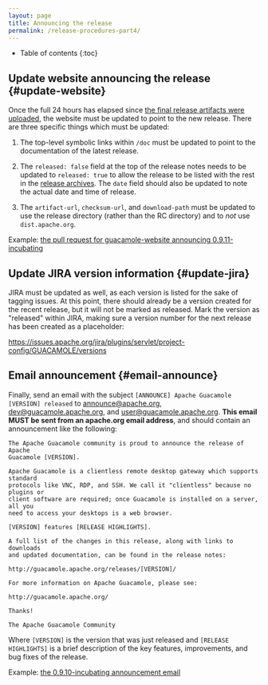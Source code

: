 ```yaml
---
layout: page 
title: Announcing the release
permalink: /release-procedures-part4/
---
```


* Table of contents
{:toc}

Update website announcing the release {#update-website}
-------------------------------------------------------

Once the full 24 hours has elapsed since [the final release artifacts were
uploaded](/release-procedures-part3/#final-upload), the website must be updated
to point to the new release. There are three specific things which must be
updated:

1. The top-level symbolic links within `/doc` must be updated to point to the
   documentation of the latest release.

2. The `released: false` field at the top of the release notes needs to be
   updated to `released: true` to allow the release to be listed with the rest
   in the [release archives](/releases/). The `date` field should also be
   updated to note the actual date and time of release.

3. The `artifact-url`, `checksum-url`, and `download-path` must be updated
   to use the release directory (rather than the RC directory) and to *not*
   use `dist.apache.org`.

Example: [the pull request for guacamole-website announcing 0.9.11-incubating](https://github.com/apache/guacamole-website/pull/31)

Update JIRA version information {#update-jira}
----------------------------------------------

JIRA must be updated as well, as each version is listed for the sake of tagging
issues. At this point, there should already be a version created for the recent
release, but it will not be marked as released. Mark the version as "released"
within JIRA, making sure a version number for the next release has been created
as a placeholder:

<https://issues.apache.org/jira/plugins/servlet/project-config/GUACAMOLE/versions>

Email announcement {#email-announce}
------------------------------------

Finally, send an email with the subject `[ANNOUNCE] Apache Guacamole [VERSION]
released` to <announce@apache.org>, <dev@guacamole.apache.org>, and
<user@guacamole.apache.org>. **This email MUST be sent from an apache.org
email address**, and should contain an announcement like the following:

```
The Apache Guacamole community is proud to announce the release of Apache
Guacamole [VERSION].

Apache Guacamole is a clientless remote desktop gateway which supports standard
protocols like VNC, RDP, and SSH. We call it "clientless" because no plugins or
client software are required; once Guacamole is installed on a server, all you
need to access your desktops is a web browser.

[VERSION] features [RELEASE HIGHLIGHTS].

A full list of the changes in this release, along with links to downloads
and updated documentation, can be found in the release notes:

http://guacamole.apache.org/releases/[VERSION]/

For more information on Apache Guacamole, please see:

http://guacamole.apache.org/

Thanks!

The Apache Guacamole Community
```

Where `[VERSION]` is the version that was just released and `[RELEASE
HIGHLIGHTS]` is a brief description of the key features, improvements, and bug
fixes of the release.

Example: [the 0.9.10-incubating announcement email](http://mail-archives.apache.org/mod_mbox/www-announce/201612.mbox/%3CCALKeL-PxDiixdCkpLcVE9XN07aRUVx1aPR%3D5ysaAJjKdU1ZnNg%40mail.gmail.com%3E)

